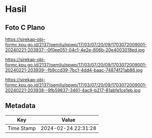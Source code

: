 # Hasil

## Foto C Plano

https://sirekap-obj-formc.kpu.go.id/2137/pemilu/ppwp/17/03/07/20/09/1703072009001-20240221-203937--0f0ee051-04c1-4e2e-806b-20e4003018ed.jpg

https://sirekap-obj-formc.kpu.go.id/2137/pemilu/ppwp/17/03/07/20/09/1703072009001-20240221-203939--fb9ccd39-7bc1-4dd4-baac-74874f21ab86.jpg

https://sirekap-obj-formc.kpu.go.id/2137/pemilu/ppwp/17/03/07/20/09/1703072009001-20240221-203938--9fb59837-3461-4ac9-b217-81abfe1ce1eb.jpg


## Metadata

| Key        | Value               |
| ---------- | ------------------- |
| Time Stamp | 2024-02-24 22:31:28 |



